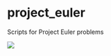 project_euler
=============

Scripts for Project Euler problems


<img src="https://projecteuler.net/profile/swanandeuler.png"></img>
